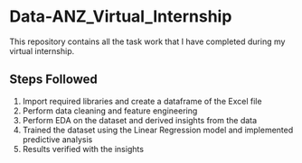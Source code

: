 # Data-ANZ_Virtual_Internship
This repository contains all the task work that I have completed during my virtual internship.

## Steps Followed
1. Import required libraries and create a dataframe of the Excel file
2. Perform data cleaning and feature engineering
3. Perform EDA on the dataset and derived insights from the data
4. Trained the dataset using the Linear Regression model and implemented predictive analysis
5. Results verified with the insights
